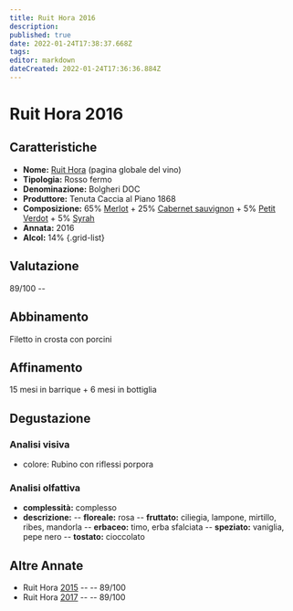 ```yaml
---
title: Ruit Hora 2016
description: 
published: true
date: 2022-01-24T17:38:37.668Z
tags: 
editor: markdown
dateCreated: 2022-01-24T17:36:36.884Z
---
```


<div class="annata">

# Ruit Hora 2016

## Caratteristiche
- **Nome:** <span class="nome">[Ruit Hora](/vini/Italia/Toscana/Tenuta-Caccia-al-Piano-1868/Ruit-Hora/scheda-globale)</span> (pagina globale del vino) 
- **Tipologia:** Rosso fermo
- **Denominazione:** <span class="denominazione">Bolgheri DOC</span> 
- **Produttore:** <span class="cantina">Tenuta Caccia al Piano 1868</span> 
- **Composizione:** <span class="vitigno"> 65% [Merlot](/vitigni/Francia/bacca-nera/merlot) + 25% [Cabernet sauvignon](/vitigni/Francia/bacca-nera/cabernet-sauvignon) + 5% [Petit Verdot](/vitigni/Francia/bacca-nera/petit-verdot) + 5% [Syrah](/vitigni/Francia/bacca-nera/syrah) </span>
- **Annata:** <span class="annocorrente">2016</span>
- **Alcol:** 14%
{.grid-list}

## Valutazione

<span class="punteggio">89/100</span> -- <span class="valutazione"><span class="star-4"></span></span>

## Abbinamento
Filetto in crosta con porcini

## Affinamento
15 mesi in barrique + 6 mesi in bottiglia

## Degustazione

### Analisi visiva
- colore: Rubino con riflessi porpora

### Analisi olfattiva

<div class="vini vini-2016" id="Ruit-Hora"></div>
<div class="olfattiva-testo">

- **complessità:**  <span class="complessitaVino">complesso</span>
- **descrizione:** 
  -- **<span class="florealeInput">floreale</span>:** rosa
  -- **<span class="fruttatoInput">fruttato</span>:** ciliegia, lampone, mirtillo, ribes, mandorla
  -- **<span class="vegetaleInput">erbaceo</span>:** timo, erba sfalciata
  -- **<span class="speziatoInput">speziato</span>:** vaniglia, pepe nero
  -- **<span class="tostatoInput">tostato</span>:** cioccolato  

</div>

## Altre Annate
- Ruit Hora [2015](/vini/Italia/Toscana/Tenuta-Caccia-al-Piano-1868/Ruit-Hora/2015) -- <span class="star-4"></span> -- 89/100
- Ruit Hora [2017](/vini/Italia/Toscana/Tenuta-Caccia-al-Piano-1868/Ruit-Hora/2017) -- <span class="star-4"></span> -- 89/100
  
</div>